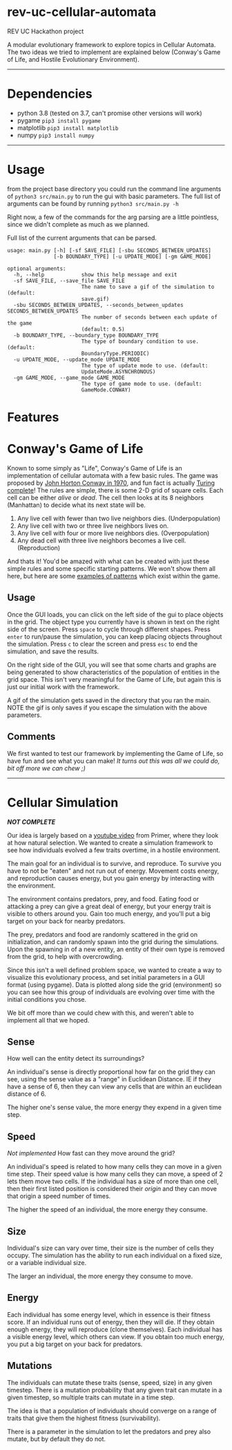# rev-uc-cellular-automata
REV UC Hackathon project 

A modular evolutionary framework to explore topics in Cellular Automata. The two ideas we tried to implement are explained below (Conway's Game of Life, and Hostile Evolutionary Environment).

---

# **Dependencies**

- python 3.8 (tested on 3.7, can't promise other versions will work)
- pygame `pip3 install pygame`
- matplotlib `pip3 install matplotlib`
- numpy `pip3 install numpy`
---

# **Usage**
from the project base directory you could run the command line arguments of `python3 src/main.py` to run the gui with basic parameters. The full list of arguments can be found by running `python3 src/main.py -h`

Right now, a few of the commands for the arg parsing are a little pointless, since we didn't complete as much as we planned. 

Full list of the current arguments that can be parsed.
```
usage: main.py [-h] [-sf SAVE_FILE] [-sbu SECONDS_BETWEEN_UPDATES]
               [-b BOUNDARY_TYPE] [-u UPDATE_MODE] [-gm GAME_MODE]
               
optional arguments:
  -h, --help            show this help message and exit
  -sf SAVE_FILE, --save_file SAVE_FILE
                        The name to save a gif of the simulation to (default:
                        save.gif)
  -sbu SECONDS_BETWEEN_UPDATES, --seconds_between_updates SECONDS_BETWEEN_UPDATES
                        The number of seconds between each update of the game
                        (default: 0.5)
  -b BOUNDARY_TYPE, --boundary_type BOUNDARY_TYPE
                        The type of boundary condition to use. (default:
                        BoundaryType.PERIODIC)
  -u UPDATE_MODE, --update_mode UPDATE_MODE
                        The type of update mode to use. (default:
                        UpdateMode.ASYNCHRONOUS)
  -gm GAME_MODE, --game_mode GAME_MODE
                        The type of game mode to use. (default:
                        GameMode.CONWAY)
```

# **Features**

# Conway's Game of Life
Known to some simply as "Life", Conway's Game of Life is an implementation of cellular automata with a few basic rules. The game was proposed by [John Horton Conway in 1970](https://www.math.auckland.ac.nz/Students/Conway07.pdf), and fun fact is actually [Turing complete](https://www.ics.uci.edu/~welling/teaching/271fall09/Turing-Machine-Life.pdf)! The rules are simple, there is some 2-D grid of square cells. Each cell can be either *alive* or *dead*. The cell then looks at its 8 neighbors (Manhattan) to decide what its next state will be.
1. Any live cell with fewer than two live neighbors dies. (Underpopulation)
2. Any live cell with two or three live neighbors lives on.
3. Any live cell with four or more live neighbors dies. (Overpopulation)
4. Any dead cell with three live neighbors becomes a live cell. (Reproduction)

And thats it! You'd be amazed with what can be created with just these simple rules and some specific starting patterns. We won't show them all here, but here are some [examples of patterns](https://en.wikipedia.org/wiki/Conway%27s_Game_of_Life#Examples_of_patterns) which exist within the game.
## Usage
Once the GUI loads, you can click on the left side of the gui to place objects in the grid. The object type you currently have is shown in text on the right side of the screen. Press `space` to cycle through different shapes. Press `enter` to run/pause the simulation, you can keep placing objects throughout the simulation. Press `c` to clear the screen and press `esc` to end the simulation, and save the results. 

On the right side of the GUI, you will see that some charts and graphs are being generated to show characteristics of the population of entities in the grid space. This isn't very meaningful for the Game of Life, but again this is just our initial work with the framework.

A gif of the simulation gets saved in the directory that you ran the main. NOTE the gif is only saves if you escape the simulation with the above parameters. 

## Comments
We first wanted to test our framework by implementing the Game of Life, so have fun and see what you can make! *It turns out this was all we could do, bit off more we can chew ;)*

---

# Cellular Simulation
***NOT COMPLETE***

Our idea is largely based on a [youtube video](https://www.youtube.com/watch?v=0ZGbIKd0XrM) from Primer, where they look at how natural selection. We wanted to create a simulation framework to see how individuals evolved a few traits overtime, in a hostile environment.

The main goal for an individual is to survive, and reproduce. To survive you have to not be "eaten" and not run out of energy. Movement costs energy, and reproduction causes energy, but you gain energy by interacting with the environment.

The environment contains predators, prey, and food. Eating food or attacking a prey can give a great deal of energy, but your energy trait is visible to others around you. Gain too much energy, and you'll put a big target on your back for nearby predators. 

The prey, predators and food are randomly scattered in the grid on initialization, and can randomly spawn into the grid during the simulations. Upon the spawning in of a new entity, an entity of their own type is removed from the grid, to help with overcrowding. 

Since this isn't a well defined problem space, we wanted to create a way to visualize this evolutionary process, and set initial parameters in a GUI format (using pygame). Data is plotted along side the grid (environment) so you can see how this group of individuals are evolving over time with the initial conditions you chose. 

We bit off more than we could chew with this, and weren't able to implement all that we hoped. 

## Sense
How well can the entity detect its surroundings? 

An individual's sense is directly proportional how far on the grid they can see, using the sense value as a "range" in Euclidean Distance. IE if they have a sense of 6, then they can view any cells that are within an euclidean distance of 6.

The higher one's sense value, the more energy they expend in a given time step.

## Speed
*Not implemented*
How fast can they move around the grid?

An individual's speed is related to how many cells they can move in a given time step. Their speed value is how many cells they can move, a speed of 2 lets them move two cells. If the individual has a size of more than one cell, then their first listed position is considered their *origin* and they can move that origin a speed number of times.

The higher the speed of an individual, the more energy they consume.

## Size

Individual's size can vary over time, their size is the number of cells they occupy. The simulation has the ability to run each individual on a fixed size, or a variable individual size. 

The larger an individual, the more energy they consume to move.

## Energy

Each individual has some energy level, which in essence is their fitness score. If an individual runs out of energy, then they will die. If they obtain enough energy, they will reproduce (clone themselves). Each individual has a visible energy level, which others can view. If you obtain too much energy, you put a big target on your back for predators.

## Mutations

The individuals can mutate these traits (sense, speed, size) in any given timestep. There is a mutation probability that any given trait can mutate in a given timestep, so multiple traits can mutate in a time step. 

The idea is that a population of individuals should converge on a range of traits that give them the highest fitness (survivability). 

There is a parameter in the simulation to let the predators and prey also mutate, but by default they do not.